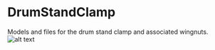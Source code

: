 # DrumStandClamp
Models and files for the drum stand clamp and associated wingnuts.
![alt text](Images/DrumStandClamp_assembly.png)
